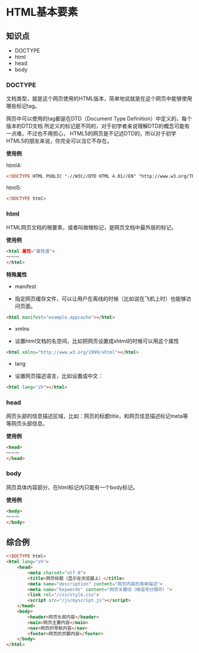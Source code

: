 HTML基本要素
===========

## 知识点

* DOCTYPE
* html
* head
* body

### DOCTYPE

文档类型，就是这个网页使用的HTML版本，简单地说就是在这个网页中能够使用哪些标记tag。

网页中可以使用的tag都是在DTD（Document Type Definition）中定义的，每个版本的DTD文档
所定义的标记是不同的，对于初学者来说理解DTD的概念可能有一点难，不过也不用担心，
HTML5的网页是不记述DTD的，所以对于初学HTML5的朋友来说，你完全可以当它不存在。

**使用例**

html4:
~~~html
<!DOCTYPE HTML PUBLIC "-//W3C//DTD HTML 4.01//EN" "http://www.w3.org/TR/html4/strict.dtd">
~~~

html5:
~~~html
<!DOCTYPE html>
~~~

### html

HTML网页文档的根要素，或者叫做根标记，是网页文档中最外层的标记。

**使用例**

~~~html
<html 属性="属性值">
〜〜〜
</html>
~~~

**特殊属性**

* manifest
 + 指定网页缓存文件，可以让用户在离线的时候（比如说在飞机上时）也能够访问页面。
~~~html
<html manifest="example.appcache"></html>
~~~
* xmlns
 + 设置html文档的名空间，比如把网页设置成xhtml的时候可以用这个属性
~~~html
<html xmlns="http://www.w3.org/1999/xhtml"></html>
~~~
* lang
 + 设置网页描述语言，比如设置成中文：
~~~html
<html lang="zh"></html>
~~~

### head

网页头部的信息描述区域，比如：网页的标题title，和网页信息描述标记meta等等网页头部信息。

**使用例**

~~~html
<head>
〜〜〜
</head>
~~~

### body

网页具体内容部分，在html标记内只能有一个body标记。

**使用例**

~~~html
<body>
〜〜〜
</body>
~~~

## 综合例

~~~html
<!DOCTYPE html>
<html lang="zh">
    <head>
        <meta charset="utf-8">
        <title>网页标题（显示在浏览器上）</title>
        <meta name="description" content="网页内容的简单描述">
        <meta name="keywords" content="网页关键词（用逗号分隔开）">
        <link rel="/css/style.css">
        <script src="/js/myscript.js"></script>
    </head>
    <body>
        <header>网页头部内容</header>
        <main>网页主要内容</main>
        <nav>网页的导航内容</nav>
        <footer>网页的页脚内容</footer>
    </body>
</html>
~~~
